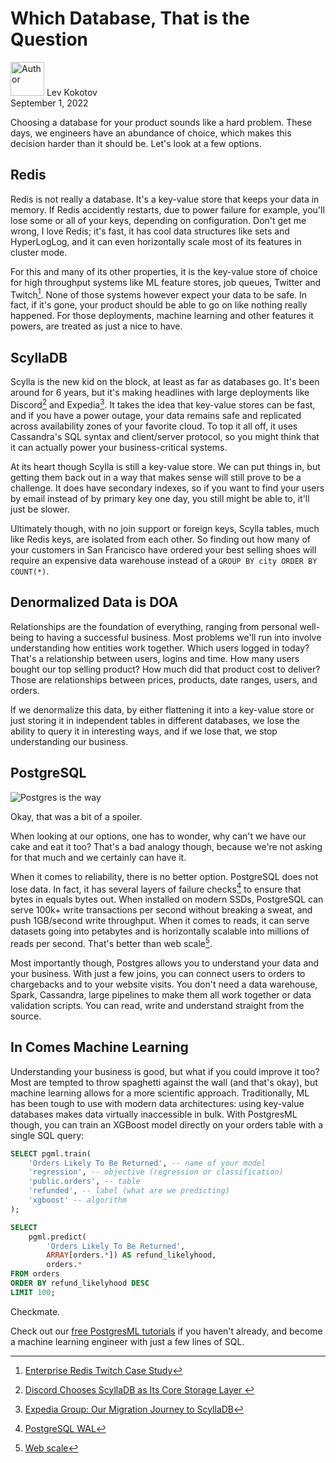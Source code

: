 # Which Database, That is the Question

<p class="author">
  <img width="54px" height="54px" src="/images/team/lev.jpg" alt="Author" />
  Lev Kokotov<br/>
  September 1, 2022
</p>


Choosing a database for your product sounds like a hard problem. These days, we engineers have an abundance of choice, which makes this decision harder than it should be. Let's look at a few options.


## Redis

Redis is not really a database. It's a key-value store that keeps your data in memory. If Redis accidently restarts, due to power failure for example, you'll lose some or all of your keys, depending on configuration. Don't get me wrong, I love Redis; it's fast, it has cool data structures like sets and HyperLogLog, and it can even horizontally scale most of its features in cluster mode.

For this and many of its other properties, it is the key-value store of choice for high throughput systems like ML feature stores, job queues, Twitter and Twitch[^1]. None of those systems however expect your data to be safe. In fact, if it's gone, your product should be able to go on like nothing really happened. For those deployments, machine learning and other features it powers, are treated as just a nice to have.


## ScyllaDB

Scylla is the new kid on the block, at least as far as databases go. It's been around for 6 years, but it's making headlines with large deployments like Discord[^2] and Expedia[^3]. It takes the idea that key-value stores can be fast, and if you have a power outage, your data remains safe and replicated across availability zones of your favorite cloud. To top it all off, it uses Cassandra's SQL syntax and client/server protocol, so you might think that it can actually power your business-critical systems.

At its heart though Scylla is still a key-value store. We can put things in, but getting them back out in a way that makes sense will still prove to be a challenge. It does have secondary indexes, so if you want to find your users by email instead of by primary key one day, you still might be able to, it'll just be slower.

Ultimately though, with no join support or foreign keys, Scylla tables, much like Redis keys, are isolated from each other. So finding out how many of your customers in San Francisco have ordered your best selling shoes will require an expensive data warehouse instead of a `GROUP BY city ORDER BY COUNT(*)`.


## Denormalized Data is DOA

Relationships are the foundation of everything, ranging from personal well-being to having a successful business. Most problems we'll run into involve understanding how entities work together. Which users logged in today? That's a relationship between users, logins and time. How many users bought our top selling product? How much did that product cost to deliver? Those are relationships between prices, products, date ranges, users, and orders.

If we denormalize this data, by either flattening it into a key-value store or just storing it in independent tables in different databases, we lose the ability to query it in interesting ways, and if we lose that, we stop understanding our business.


## PostgreSQL

![Postgres is the way](/blog/images/postgres-is-the-way.jpg)

Okay, that was a bit of a spoiler.

When looking at our options, one has to wonder, why can't we have our cake and eat it too? That's a bad analogy though, because we're not asking for that much and we certainly can have it.

When it comes to reliability, there is no better option. PostgreSQL does not lose data. In fact, it has several layers of failure checks[^4] to ensure that bytes in equals bytes out. When installed on modern SSDs, PostgreSQL can serve 100k+ write transactions per second without breaking a sweat, and push 1GB/second write throughput. When it comes to reads, it can serve datasets going into petabytes and is horizontally scalable into millions of reads per second. That's better than web scale[^5].

Most importantly though, Postgres allows you to understand your data and your business. With just a few joins, you can connect users to orders to chargebacks and to your website visits. You don't need a data warehouse, Spark, Cassandra, large pipelines to make them all work together or data validation scripts. You can read, write and understand straight from the source.


## In Comes Machine Learning

Understanding your business is good, but what if you could improve it too? Most are tempted to throw spaghetti against the wall (and that's okay), but machine learning allows for a more scientific approach. Traditionally, ML has been tough to use with modern data architectures: using key-value databases makes data virtually inaccessible in bulk. With PostgresML though, you can train an XGBoost model directly on your orders table with a single SQL query:

```sql
SELECT pgml.train(
	'Orders Likely To Be Returned', -- name of your model
	'regression', -- objective (regression or classification)
	'public.orders', -- table
	'refunded', -- label (what are we predicting)
	'xgboost' -- algorithm
);

SELECT
	pgml.predict(
		'Orders Likely To Be Returned',
		ARRAY[orders.*]) AS refund_likelyhood,
		orders.*
FROM orders
ORDER BY refund_likelyhood DESC
LIMIT 100;
```

Checkmate.

Check out our [free PostgresML tutorials](https://gym.postgresml.org) if you haven't already, and become a machine learning engineer with just a few lines of SQL.


[^1]: [Enterprise Redis Twitch Case Study](https://twitter.com/Redisinc/status/962856298088992768)
[^2]: [
Discord Chooses ScyllaDB as Its Core Storage Layer
](https://www.scylladb.com/press-release/discord-chooses-scylla-core-storage-layer/)
[^3]: [Expedia Group: Our Migration Journey to ScyllaDB](https://www.scylladb.com/2021/02/18/expedia-group-our-migration-journey-to-scylla/)
[^4]: [PostgreSQL WAL](https://www.postgresql.org/docs/14/wal.html)
[^5]: [Web scale](https://www.youtube.com/watch?v=b2F-DItXtZs)
